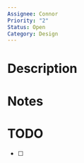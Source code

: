 ```yaml
---
Assignee: Connor
Priority: "2"
Status: Open
Category: Design
---
```


# Description



# Notes



# TODO

- [ ] 



